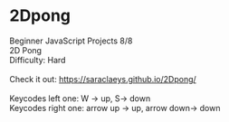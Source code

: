 # 2Dpong
Beginner JavaScript Projects 8/8 <br>
2D Pong <br>
Difficulty: Hard <br>
<br>
Check it out: https://saraclaeys.github.io/2Dpong/ <br>
<br>
Keycodes left one: W -> up, S-> down <br>
Keycodes right one: arrow up -> up, arrow down-> down
